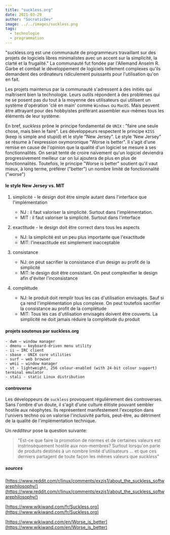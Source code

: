 ```yaml
---
title: "suckless.org"
date: 2021-03-29
author: "SocraticDev"
image: ../../images/suckless.png
tags:
  - technologie
  - programmation
---
```


"suckless.org est une communauté de programmeurs travaillant sur des projets de logiciels libres minimalistes avec un accent sur la simplicité, la clarté et la frugalité." La communauté fut fondée par l'Allemand Anselm R. Garbe et combat le développement de logiciels tellement complexes qu'ils demandent des ordinateurs ridiculement puissants pour l'utilisation qu'on en fait.

Les projets maintenus par la communauté s'adressent à des initiés qui maîtrisent bien la technologie. Leurs outils répondent à des problèmes qui ne se posent pas du tout à la moyenne des utilisateurs qui utilisent un système d'opération 'clé en main' comme `Ẁindows` ou `MacOS`. Mais peuvent être attrayant pour des hobbyistes préférant assembler eux-mêmes tous les éléments de leur système.

En bref, _suckless_ prône le principe fondamental de `UNIX` : "faire une seule chose, mais bien le faire". Les développeurs respectent le principe `KISS` (keep is simple and stupid) et le style "New Jersey". Le style 'New Jersey" se résume à l'expression oxymoronique "Worse is better". Il s'agit d'une remise en cause de l'opinion que la qualité d'un logiciel se mesure à ses fonctionnalités. On serait tenté de croire naïvement qu'un logiciel deviendra progressivement meilleur car on lui ajoutera de plus en plus de fonctionnalités. Toutefois, le principe "Worse is better" soutient qu'il vaut mieux, à long terme, préférer ("better") un nombre limité de fonctionnalité ("worse")

#### le style New Jersey vs. MIT

1. simplicité - le design doit être simple autant dans l'interface que l'implémentation

   - NJ : il faut valoriser la simplicité. Surtout dans l'implémentation.
   - MIT : il faut valoriser la simplicité. Surtout dans l'interface

2. exactitude - le design doit être correct dans tous les aspects

   - NJ: la simplicité est un peu plus importante que l'exactitude
   - MIT: l'inexactitude est simplement inacceptable

3. consistance

   - NJ: on peut sacrifier la consistance d'un design au profit de la simplicité
   - MIT: le design doit être consistant. On peut complexifier le design afin d'éviter l'inconsistance

4. complétude
   - NJ: le produit doit remplir tous les cas d'utilisation envisagés. Sauf si ça rend l'implémentation plus complexe. On peut toutefois sacrifier la consistance au profit de la complétude
   - MIT: Tous les cas d'utilisation envisagés doivent être couverts. La simplicité ne doit jamais réduire la complétude du produit

#### projets soutenus par suckless.org

    - dwm – window manager
    - dmenu – keyboard-driven menu utility
    - ii – IRC client
    - sbase - UNIX core utilities
    - surf – web browser
    - wmii – window manager
    - st - lightweight, 256 colour-enabled (with 24-bit colour support) terminal emulator
    - stali - static Linux distribution

#### controverse

Les développeurs de `suckless` provoquent régulièrement des controverses. Sans l'ombre d'un doute, il s'agit d'une culture élitiste pouvant sembler hostile aux néophytes. Ils représentent manifestement l'exception dans l'univers techno où on valorise l'inclusivité parfois, peut-être, au détriment de la qualité de l'implémentation technique.

Un _redditeur_ pose la question suivante:

> "Est-ce que faire la promotion de normes et de certaines valeurs est instrinsèquement hostile aux non-membres? Surtout lorsqu'on parle de produits destinés à un nombre limité d'utilisateurs ... et que ces derniers partagent de toute façon les mêmes valeurs que _suckless_"

##### sources

[https://www.reddit.com/r/linux/comments/exzjs1/about_the_suckless_softwarephilosophy/](https://www.reddit.com/r/linux/comments/exzjs1/about_the_suckless_softwarephilosophy/)

[https://www.wikiwand.com/fr/Suckless.org](https://www.wikiwand.com/fr/Suckless.org)

[https://www.wikiwand.com/en/Worse_is_better](https://www.wikiwand.com/en/Worse_is_better)
